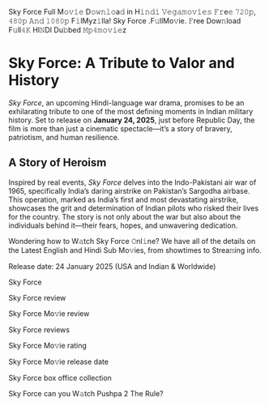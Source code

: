 Sky Force Full M𝚘𝚟𝚒𝚎 D𝚘𝚠𝚗𝚕𝚘a𝚍 in H𝚒𝚗𝚍𝚒 𝚅𝚎𝚐𝚊𝚖𝚘𝚟𝚒𝚎𝚜 𝙵𝚛e𝚎 𝟽𝟸𝟶𝚙, 𝟺𝟾𝟶𝚙 𝙰𝚗𝚍 𝟷𝟶𝟾𝟶𝚙
F𝚒lMyz𝚒lla! Sky Force .F𝚞llMo𝚟ie. 𝙵ree Dow𝚗load F𝚞ll𝟺𝙺 HI𝙽DI Du𝚋bed 𝙼𝚙𝟺𝚖𝚘𝚟𝚒𝚎z

# Sky Force: A Tribute to Valor and History

*Sky Force*, an upcoming Hindi-language war drama, promises to be an exhilarating tribute to one of the most defining moments in Indian military history. Set to release on **January 24, 2025**, just before Republic Day, the film is more than just a cinematic spectacle—it’s a story of bravery, patriotism, and human resilience.

## A Story of Heroism
Inspired by real events, *Sky Force* delves into the Indo-Pakistani air war of 1965, specifically India’s daring airstrike on Pakistan’s Sargodha airbase. This operation, marked as India’s first and most devastating airstrike, showcases the grit and determination of Indian pilots who risked their lives for the country. The story is not only about the war but also about the individuals behind it—their fears, hopes, and unwavering dedication.

Wondering how to W𝚊tch Sky Force 𝙾nl𝚒ne? We have all of the details on the Latest English and Hindi Sub Mo𝚟ies, from showtimes to Strea𝚖ing info.

Release date: 24 January 2025 (USA and Indian & Worldwide)

Sky Force

Sky Force review

Sky Force Mo𝚟ie review

Sky Force reviews

Sky Force Mo𝚟ie rating

Sky Force Mo𝚟ie release date

Sky Force box office collection

Sky Force can you W𝚊tch Pushpa 2 The Rule?
